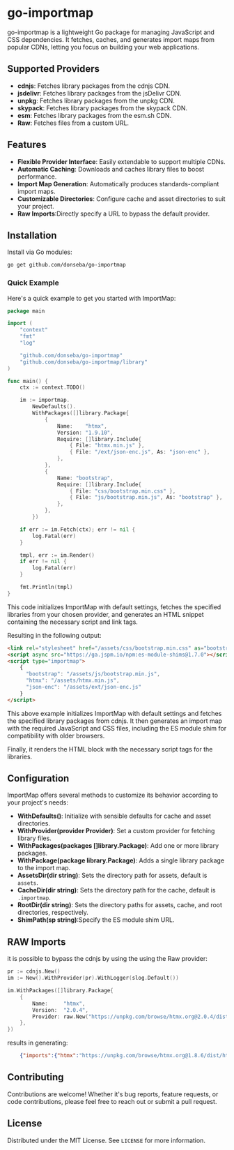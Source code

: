 # go-importmap

go-importmap is a lightweight Go package for managing JavaScript and CSS dependencies. It fetches, caches, and generates import maps from popular CDNs, letting you focus on building your web applications.

## Supported Providers
 - **cdnjs**: Fetches library packages from the cdnjs CDN.
 - **jsdelivr**: Fetches library packages from the jsDelivr CDN.
 - **unpkg**: Fetches library packages from the unpkg CDN.
 - **skypack**: Fetches library packages from the skypack CDN.
 - **esm**: Fetches library packages from the esm.sh CDN.
 - **Raw**: Fetches files from a custom URL.

## Features
 - **Flexible Provider Interface**: Easily extendable to support multiple CDNs.
 - **Automatic Caching**: Downloads and caches library files to boost performance.
 - **Import Map Generation**: Automatically produces standards-compliant import maps.
 - **Customizable Directories**: Configure cache and asset directories to suit your project.
 - **Raw Imports**:Directly specify a URL to bypass the default provider.


## Installation

Install via Go modules:

```bash
go get github.com/donseba/go-importmap
```
###  Quick Example

Here's a quick example to get you started with ImportMap:

```go
package main

import (
	"context"
	"fmt"
	"log"

	"github.com/donseba/go-importmap"
	"github.com/donseba/go-importmap/library"
)

func main() {
	ctx := context.TODO()

	im := importmap.
		NewDefaults().
		WithPackages([]library.Package{
			{
				Name:    "htmx",
				Version: "1.9.10",
				Require: []library.Include{
					{ File: "htmx.min.js" },
					{ File: "/ext/json-enc.js", As: "json-enc" },
				},
			},
			{
				Name: "bootstrap",
				Require: []library.Include{
					{ File: "css/bootstrap.min.css" },
					{ File: "js/bootstrap.min.js", As: "bootstrap" },
				},
			},
		})

	if err := im.Fetch(ctx); err != nil {
		log.Fatal(err)
	}

	tmpl, err := im.Render()
	if err != nil {
		log.Fatal(err)
	}

	fmt.Println(tmpl)
}
```
This code initializes ImportMap with default settings, fetches the specified libraries from your chosen provider, and generates an HTML snippet containing the necessary script and link tags.


Resulting in the following output:
```html
<link rel="stylesheet" href="/assets/css/bootstrap.min.css" as="bootstrap"/>
<script async src="https://ga.jspm.io/npm:es-module-shims@1.7.0"></script>
<script type="importmap">
    {
      "bootstrap": "/assets/js/bootstrap.min.js",
      "htmx": "/assets/htmx.min.js",
      "json-enc": "/assets/ext/json-enc.js"
    }
</script>
```
This above example initializes ImportMap with default settings and fetches the specified library packages from cdnjs. 
It then generates an import map with the required JavaScript and CSS files, including the ES module shim 
for compatibility with older browsers. 

Finally, it renders the HTML block with the necessary script tags for the libraries.

## Configuration

ImportMap offers several methods to customize its behavior according to your project's needs:

 - **WithDefaults()**: Initialize with sensible defaults for cache and asset directories.
 - **WithProvider(provider Provider)**: Set a custom provider for fetching library files.
 - **WithPackages(packages []library.Package)**: Add one or more library packages.
 - **WithPackage(package library.Package)**: Adds a single library package to the import map.
 - **AssetsDir(dir string)**: Sets the directory path for assets, default is `assets`.
 - **CacheDir(dir string)**: Sets the directory path for the cache, default is `.importmap`.
 - **RootDir(dir string)**: Sets the directory paths for assets, cache, and root directories, respectively.
 - **ShimPath(sp string)**:Specify the ES module shim URL.

## RAW Imports

it is possible to bypass the cdnjs by using the using the Raw provider:

```go
pr := cdnjs.New()
im := New().WithProvider(pr).WithLogger(slog.Default())

im.WithPackages([]library.Package{
    {
        Name:     "htmx",
        Version:  "2.0.4",
        Provider: raw.New("https://unpkg.com/browse/htmx.org@2.0.4/dist/htmx.min.js"),
    },
})
```
results in generating:
```json
    {"imports":{"htmx":"https://unpkg.com/browse/htmx.org@1.8.6/dist/htmx.min.js"}}
```

## Contributing

Contributions are welcome!
Whether it's bug reports, feature requests, or code contributions,
please feel free to reach out or submit a pull request.
## License

Distributed under the MIT License. See `LICENSE` for more information.